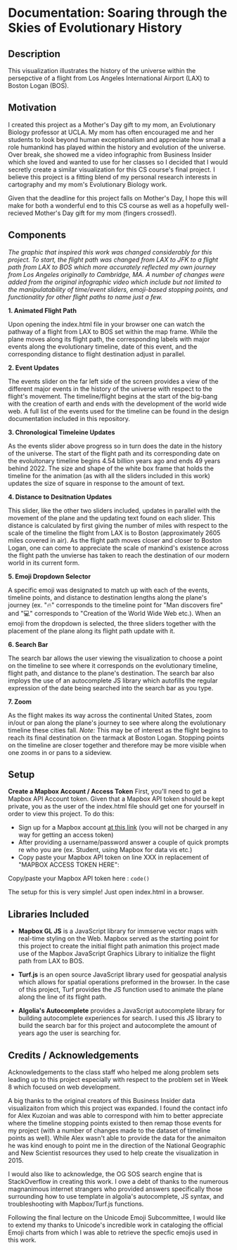 # Documentation: Soaring through the Skies of Evolutionary History

## Description ##

This visualization illustrates the history of the universe within the persepctive of a flight from Los Angeles International Airport (LAX) to Boston Logan (BOS).


## Motivation ##

I created this project as a Mother's Day gift to my mom, an Evolutionary Biology professor at UCLA. My mom has often encouraged me and her students to look beyond human exceptionalism and appreciate how small a role humankind has played within the history and evolution of the universe. Over break, she showed me a video infographic from Business Insider which she loved and wanted to use for her classes so I decided that I would secretly create a similar visualization for this CS course's final project. I believe this project is a fitting blend of my personal research interests in cartography and my mom's Evolutionary Biology work. 

Given that the deadline for this project falls on Mother's Day, I hope this will make for both a wonderful end to this CS course as well as a hopefully well-recieved Mother's Day gift for my mom (fingers crossed!).

## Components ##

 *The graphic that inspired this work was changed considerably for this project. To start, the flight path was changed from LAX to JFK to a flight path from LAX to BOS which more accurately reflected my own journey from Los Angeles originally to Cambridge, MA. A number of changes were added from the original infographic video which include but not limited to the manipulatability of time/event sliders, emoji-based stopping points, and functionality for other flight paths to name just a few.*

**1. Animated Flight Path**

Upon opening the index.html file in your browser one can watch the pathway of a flight from LAX to BOS set within the map frame. While the plane moves along its flight path, the corresponding labels with major events along the evolutionary timeline, date of this event, and the corresponding distance to flight destination adjust in parallel. 

**2. Event Updates** 

The events slider on the far left side of the screen provides a view of the different major events in the history of the universe with respect to the flight's movement. The timeline/flight begins at the start of the big-bang with the creation of earth and ends with the development of the world wide web. A full list of the events used for the timeline can be found in the design documentation included in this repository. 

**3. Chronological Timeleine Updates**

As the events slider above progress so in turn does the date in the history of the universe. The start of the flight path and its corresponding date on the evoluitonary timeline begins 4.54 billion years ago and ends 49 years behind 2022. The size and shape of the white box frame that holds the timeline for the animation (as with all the sliders included in this work) updates the size of square in response to the amount of text.

**4. Distance to Desitnation Updates** 

This slider, like the other two sliders included, updates in parallel with the movement of the plane and the updating text found on each slider. This distance is calculated by first giving the number of miles with respect to the scale of the timeline the flight from LAX is to Boston (approximately 2605 miles covered in air). As the flight path moves closer and closer to Boston Logan, one can come to appreciate the scale of mankind's existence across the flight path the unvierse has taken to reach the destination of our modern world in its current form. 

**5. Emoji Dropdown Selector**

A specific emoji was designated to match up with each of the events, timeline points, and distance to destination lengths along the plane's journey (ex.  "🔥" corresponds to the timeline point for "Man discovers fire" and "💻" corresponds to "Creation of the World Wide Web etc.). When an emoji from the dropdown is selected, the three sliders together with the placement of the plane along its flight path update with it. 

**6. Search Bar** 

The search bar allows the user viewing the visualization to choose a point on the timeline to see where it corresponds on the evolutionary timeline, flight path, and distance to the plane's destination. The search bar also imploys the use of an autocomplete JS library which autofills the regular expression of the date being searched into the search bar as you type. 

**7. Zoom** 

As the flight makes its way across the continental United States, zoom in/out or pan along the plane's journey to see where along the evolutionary timeline these cities fall. *Note:* This may be of interest as the flight begins to reach its final destination on the tarmack at Boston Logan. Stopping points on the timeline are closer together and therefore may be more visible when one zooms in or pans to a sideview.  


## Setup ##

**Create a Mapbox Account / Access Token** 
First, you'll need to get a Mapbox API Account token. Given that a Mapbox API token should be kept private, you as the user of the index.html file should get one for yourself in order to view this project. To do this: 
* Sign up for a Mapbox account [at this link](https://account.mapbox.com/auth/signup "at this link") (you will not be charged in any way for getting an access token) 
* After providing a username/password answer a couple of quick prompts re who you are (ex. Student, using Mapbox for data vis etc.) 
* Copy paste your Mapbox API token on line XXX in replacement of "MAPBOX ACCESS TOKEN HERE": 

Copy/paste your Mapbox API token here :  `code()`

The setup for this is very simple! Just open index.html in a browser.

## Libraries Included ## 

* **Mapbox GL JS** is a JavaScript library for immserve vector maps with real-time styling on the Web. Mapbox served as the starting point for this project to create the initial flight path animation this project made use of the Mapbox JavaScript Graphics Library to initialize the flight path from LAX to BOS. 

* **Turf.js** is an open source JavaScript library used for geospatial analysis which allows for spatial operations preformed in the browser. In the case of this project, Turf provides the JS function used to animate the plane along the line of its flight path.

* **Algolia's Autocomplete** provides a JavaScript autocomplete library for building autocomplete experiences for search. I used this JS library to build the search bar for this project and autocomplete the amount of years ago the user is searching for.  


## Credits / Acknowledgements ##

Acknowledgements to the class staff who helped me along problem sets leading up to this project especially with respect to the problem set in Week 8 which focused on web development. 

A big thanks to the original creators of this Business Insider data visualizaiton from which this project was expanded. I found the contact info for Alex Kuzoian and was able to correspond with him to better appreciate where the timeline stopping points existed to then remap those events for my project (with a number of changes made to the dataset of timeline points as well). While Alex wasn't able to provide the data for the animaiton he was kind enough to point me in the direction of the National Geographic and New Scientist resources they used to help create the visualization in 2015. 

I would also like to acknowledge, the OG SOS search engine that is StackOverflow in creating this work. I owe a debt of thanks to the numerous magnanimous internet strangers who provided answers specifically those surrounding how to use template in algolia's autocomplete, JS syntax, and troubleshooting with Mapbox/Turf.js functions.

Following the final lecture on the Unicode Emoji Subcommittee, I would like to extend my thanks to Unicode's incredible work in cataloging the official Emoji charts from which I was able to retrieve the specfic emojis used in this work. 
